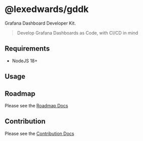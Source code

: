 # @lexedwards/gddk

Grafana Dashboard Developer Kit.

> Develop Grafana Dashboards as Code, with CI/CD in mind

## Requirements

- NodeJS 18+

## Usage

## Roadmap

Please see the [Roadmap Docs](./docs/ROADMAP.md)

## Contribution

Please see the [Contribution Docs](./docs/CONTRIBUTION.md)
